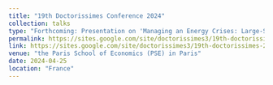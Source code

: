 ```yaml
---
title: "19th Doctorissimes Conference 2024"
collection: talks
type: "Forthcoming: Presentation on 'Managing an Energy Crises: Large-Scale Evidence of Residential Natural Gas Savings Through Financial Rewards'"
permalink: https://sites.google.com/site/doctorissimes3/19th-doctorissimes-2024
link: https://sites.google.com/site/doctorissimes3/19th-doctorissimes-2024
venue: "the Paris School of Economics (PSE) in Paris"
date: 2024-04-25
location: "France"
---
```

